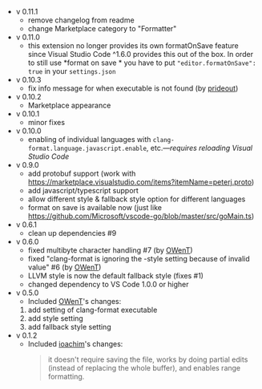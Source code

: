 * v 0.11.1
  * remove changelog from readme
  * change Marketplace category to "Formatter"
* v 0.11.0
  * this extension no longer provides its own formatOnSave feature since Visual Studio Code ^1.6.0 provides this out of the box. In order to still use *format on save  * you have to put ```"editor.formatOnSave": true``` in your ```settings.json```
* v 0.10.3
  * fix info message for when executable is not found (by [prideout](https://github.com/prideout))
* v 0.10.2
  * Marketplace appearance
* v 0.10.1
  * minor fixes
* v 0.10.0
  * enabling of individual languages with ```clang-format.language.javascript.enable```, etc.*—requires reloading Visual Studio Code*
* v 0.9.0
  * add protobuf support (work with https://marketplace.visualstudio.com/items?itemName=peterj.proto)
  * add javascript/typescript support
  * allow different style & fallback style option for different languages
  * format on save is available now (just like https://github.com/Microsoft/vscode-go/blob/master/src/goMain.ts)
* v 0.6.1
  * clean up dependencies #9
* v 0.6.0
  * fixed multibyte character handling #7 (by [OWenT](https://github.com/owt5008137))
  * fixed "clang-format is ignoring the -style setting because of invalid value" #6 (by [OWenT](https://github.com/owt5008137))
  * LLVM style is now the default fallback style (fixes #1)
  * changed dependency to VS Code 1.0.0 or higher
* v 0.5.0
  * Included [OWenT](https://github.com/owt5008137)'s changes:
  1. add setting of clang-format executable
  2. add style setting
  3. add fallback style setting
* v 0.1.2
  * Included [ioachim](https://github.com/ioachim/)'s changes:
    > it doesn't require saving the file, works by doing partial edits (instead of replacing the whole buffer), and enables range formatting.
